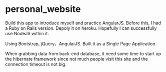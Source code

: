 # personal_website
Build this app to introduce myself and practice AngularJS. Before this, I had a Ruby on Rails version. Depoly it on heroku. Hopefully I can successfully use NodeJS within it.

Using Bootstrap, jQuery，AngularJS. Built it as a Single Page Application.

When grabbing data from back-end database, it need some time to start up the hibernate framework since not much people visit this site and the connection timeout is not big.

